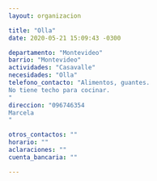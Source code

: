 ```yaml
---
layout: organizacion

title: "Olla"
date: 2020-05-21 15:09:43 -0300

departamento: "Montevideo"
barrio: "Montevideo"
actividades: "Casavalle"
necesidades: "Olla"
telefono_contacto: "Alimentos, guantes.
No tiene techo para cocinar.
"
direccion: "096746354
Marcela
"

otros_contactos: ""
horario: ""
aclaraciones: ""
cuenta_bancaria: ""

---
```

